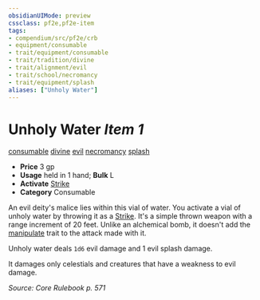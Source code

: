 ```yaml
---
obsidianUIMode: preview
cssclass: pf2e,pf2e-item
tags:
- compendium/src/pf2e/crb
- equipment/consumable
- trait/equipment/consumable
- trait/tradition/divine
- trait/alignment/evil
- trait/school/necromancy
- trait/equipment/splash
aliases: ["Unholy Water"]
---
```

# Unholy Water *Item 1*  
[consumable](consumable.md)  [divine](divine.md)  [evil](evil.md)  [necromancy](necromancy.md)  [splash](splash.md)  

- **Price** 3 gp
- **Usage** held in 1 hand; **Bulk** L
- **Activate** [Strike](strike.md)
- **Category** Consumable

An evil deity's malice lies within this vial of water. You activate a vial of unholy water by throwing it as a [Strike](strike.md). It's a simple thrown weapon with a range increment of 20 feet. Unlike an alchemical bomb, it doesn't add the [manipulate](manipulate.md) trait to the attack made with it.

Unholy water deals `1d6` evil damage and 1 evil splash damage.

It damages only celestials and creatures that have a weakness to evil damage.

*Source: Core Rulebook p. 571*